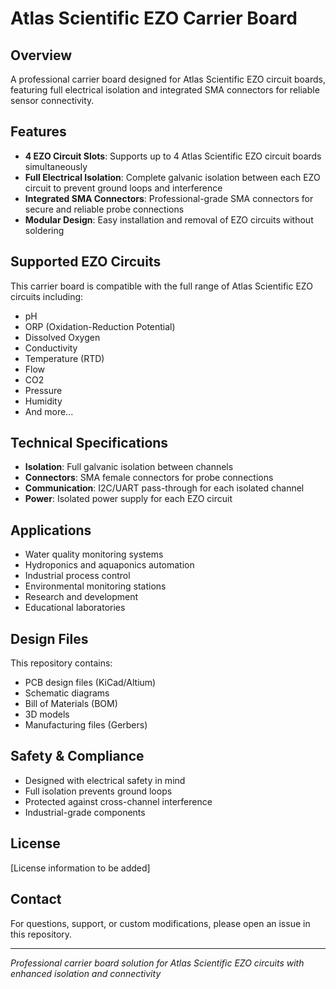 # Atlas Scientific EZO Carrier Board

## Overview
A professional carrier board designed for Atlas Scientific EZO circuit boards, featuring full electrical isolation and integrated SMA connectors for reliable sensor connectivity.

## Features
- **4 EZO Circuit Slots**: Supports up to 4 Atlas Scientific EZO circuit boards simultaneously
- **Full Electrical Isolation**: Complete galvanic isolation between each EZO circuit to prevent ground loops and interference
- **Integrated SMA Connectors**: Professional-grade SMA connectors for secure and reliable probe connections
- **Modular Design**: Easy installation and removal of EZO circuits without soldering

## Supported EZO Circuits
This carrier board is compatible with the full range of Atlas Scientific EZO circuits including:
- pH
- ORP (Oxidation-Reduction Potential)
- Dissolved Oxygen
- Conductivity
- Temperature (RTD)
- Flow
- CO2
- Pressure
- Humidity
- And more...

## Technical Specifications
- **Isolation**: Full galvanic isolation between channels
- **Connectors**: SMA female connectors for probe connections
- **Communication**: I2C/UART pass-through for each isolated channel
- **Power**: Isolated power supply for each EZO circuit

## Applications
- Water quality monitoring systems
- Hydroponics and aquaponics automation
- Industrial process control
- Environmental monitoring stations
- Research and development
- Educational laboratories

## Design Files
This repository contains:
- PCB design files (KiCad/Altium)
- Schematic diagrams
- Bill of Materials (BOM)
- 3D models
- Manufacturing files (Gerbers)

## Safety & Compliance
- Designed with electrical safety in mind
- Full isolation prevents ground loops
- Protected against cross-channel interference
- Industrial-grade components

## License
[License information to be added]

## Contact
For questions, support, or custom modifications, please open an issue in this repository.

---
*Professional carrier board solution for Atlas Scientific EZO circuits with enhanced isolation and connectivity*